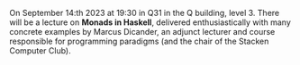 <!-- 
.. title: Öppen föreläsning om monader
.. slug: varmote
.. date: 2023-09-07 20:19:00 CET
.. description: Öppen föreläsning om monader i Haskell
.. category: 2023
-->

On September 14:th 2023 at 19:30 in Q31 in the Q building, level 3.
There will be a lecture on **Monads in Haskell**, delivered
enthusiastically with many concrete examples by Marcus Dicander, an
adjunct lecturer and course responsible for programming paradigms (and
the chair of the Stacken Computer Club).
